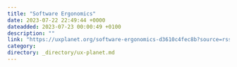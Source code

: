 ```yaml
---
title: "Software Ergonomics"
date: 2023-07-22 22:49:44 +0000
dateadded: 2023-07-23 00:00:49 +0100
description: ""
link: "https://uxplanet.org/software-ergonomics-d3610c4fec8b?source=rss----819cc2aaeee0---4"
category:
directory: _directory/ux-planet.md
---
```

